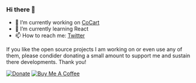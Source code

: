 ### Hi there 👋

- 💜 I’m currently working on [CoCart](https://github.com/co-cart/co-cart)
- 🌱 I’m currently learning React
- 📫 How to reach me: [Twitter](https://twitter.com/sebd86)

If you like the open source projects I am working on or even use any of them, please condider donating a small amount to support me and sustain there developments. Thank you!

[![Donate](https://img.shields.io/badge/donate-PayPal-blue.svg?style=for-the-badge&logo=paypal)](https://paypal.me/codebreaker) [![Buy Me A Coffee](https://www.buymeacoffee.com/assets/img/custom_images/purple_img.png)](https://www.buymeacoffee.com/sebastien)


